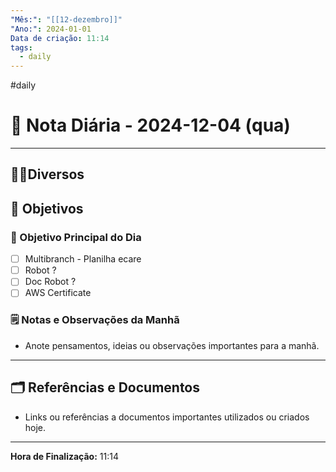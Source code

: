 ```yaml
---
"Mês:": "[[12-dezembro]]"
"Ano:": 2024-01-01
Data de criação: 11:14
tags:
  - daily
---
```

#daily
# 📅 Nota Diária - 2024-12-04 (qua)
---
## 🤝🏻Diversos

## 🌄 Objetivos
### 🎯 Objetivo Principal do Dia
- [ ] Multibranch - Planilha ecare
- [ ] Robot ?
- [ ] Doc Robot ?
- [ ] AWS Certificate

### 🗒️ Notas e Observações da Manhã
- Anote pensamentos, ideias ou observações importantes para a manhã.
---
## 🗂️ Referências e Documentos
- Links ou referências a documentos importantes utilizados ou criados hoje.

---

**Hora de Finalização:** 11:14
